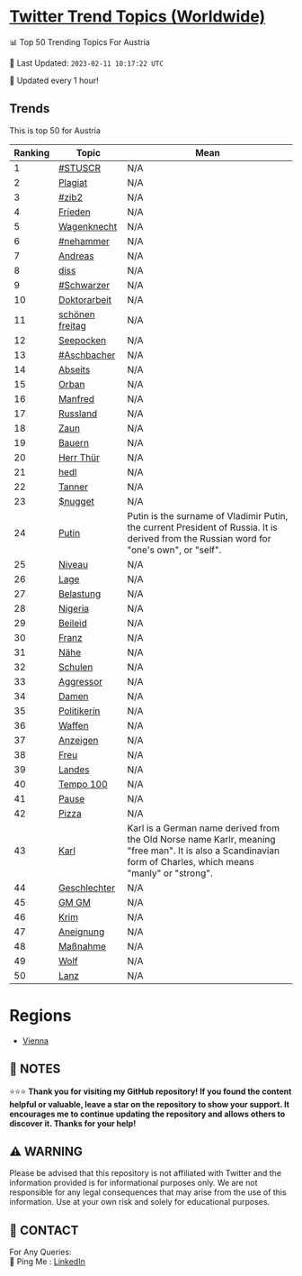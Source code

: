 [Twitter Trend Topics (Worldwide)](https://github.com/ErcinDedeoglu/Twitter-Trend-Topics)
==========


📊 Top 50 Trending Topics For Austria

📆 Last Updated: `2023-02-11 10:17:22 UTC`

🔧 Updated every 1 hour!


## Trends

This is top 50 for Austria

| Ranking | Topic | Mean |
| ------- | ------------ | ------------ |
| 1 | [#STUSCR](http://twitter.com/search?q=%23STUSCR) | N/A |
| 2 | [Plagiat](http://twitter.com/search?q=Plagiat) | N/A |
| 3 | [#zib2](http://twitter.com/search?q=%23zib2) | N/A |
| 4 | [Frieden](http://twitter.com/search?q=Frieden) | N/A |
| 5 | [Wagenknecht](http://twitter.com/search?q=Wagenknecht) | N/A |
| 6 | [#nehammer](http://twitter.com/search?q=%23nehammer) | N/A |
| 7 | [Andreas](http://twitter.com/search?q=Andreas) | N/A |
| 8 | [diss](http://twitter.com/search?q=diss) | N/A |
| 9 | [#Schwarzer](http://twitter.com/search?q=%23Schwarzer) | N/A |
| 10 | [Doktorarbeit](http://twitter.com/search?q=Doktorarbeit) | N/A |
| 11 | [schönen freitag](http://twitter.com/search?q=sch%c3%b6nen+freitag) | N/A |
| 12 | [Seepocken](http://twitter.com/search?q=Seepocken) | N/A |
| 13 | [#Aschbacher](http://twitter.com/search?q=%23Aschbacher) | N/A |
| 14 | [Abseits](http://twitter.com/search?q=Abseits) | N/A |
| 15 | [Orban](http://twitter.com/search?q=Orban) | N/A |
| 16 | [Manfred](http://twitter.com/search?q=Manfred) | N/A |
| 17 | [Russland](http://twitter.com/search?q=Russland) | N/A |
| 18 | [Zaun](http://twitter.com/search?q=Zaun) | N/A |
| 19 | [Bauern](http://twitter.com/search?q=Bauern) | N/A |
| 20 | [Herr Thür](http://twitter.com/search?q=Herr+Th%c3%bcr) | N/A |
| 21 | [hedl](http://twitter.com/search?q=hedl) | N/A |
| 22 | [Tanner](http://twitter.com/search?q=Tanner) | N/A |
| 23 | [$nugget](http://twitter.com/search?q=%24nugget) | N/A |
| 24 | [Putin](http://twitter.com/search?q=Putin) | Putin is the surname of Vladimir Putin, the current President of Russia. It is derived from the Russian word for "one's own", or "self". |
| 25 | [Niveau](http://twitter.com/search?q=Niveau) | N/A |
| 26 | [Lage](http://twitter.com/search?q=Lage) | N/A |
| 27 | [Belastung](http://twitter.com/search?q=Belastung) | N/A |
| 28 | [Nigeria](http://twitter.com/search?q=Nigeria) | N/A |
| 29 | [Beileid](http://twitter.com/search?q=Beileid) | N/A |
| 30 | [Franz](http://twitter.com/search?q=Franz) | N/A |
| 31 | [Nähe](http://twitter.com/search?q=N%c3%a4he) | N/A |
| 32 | [Schulen](http://twitter.com/search?q=Schulen) | N/A |
| 33 | [Aggressor](http://twitter.com/search?q=Aggressor) | N/A |
| 34 | [Damen](http://twitter.com/search?q=Damen) | N/A |
| 35 | [Politikerin](http://twitter.com/search?q=Politikerin) | N/A |
| 36 | [Waffen](http://twitter.com/search?q=Waffen) | N/A |
| 37 | [Anzeigen](http://twitter.com/search?q=Anzeigen) | N/A |
| 38 | [Freu](http://twitter.com/search?q=Freu) | N/A |
| 39 | [Landes](http://twitter.com/search?q=Landes) | N/A |
| 40 | [Tempo 100](http://twitter.com/search?q=Tempo+100) | N/A |
| 41 | [Pause](http://twitter.com/search?q=Pause) | N/A |
| 42 | [Pizza](http://twitter.com/search?q=Pizza) | N/A |
| 43 | [Karl](http://twitter.com/search?q=Karl) | Karl is a German name derived from the Old Norse name Karlr, meaning "free man". It is also a Scandinavian form of Charles, which means "manly" or "strong". |
| 44 | [Geschlechter](http://twitter.com/search?q=Geschlechter) | N/A |
| 45 | [GM GM](http://twitter.com/search?q=GM+GM) | N/A |
| 46 | [Krim](http://twitter.com/search?q=Krim) | N/A |
| 47 | [Aneignung](http://twitter.com/search?q=Aneignung) | N/A |
| 48 | [Maßnahme](http://twitter.com/search?q=Ma%c3%9fnahme) | N/A |
| 49 | [Wolf](http://twitter.com/search?q=Wolf) | N/A |
| 50 | [Lanz](http://twitter.com/search?q=Lanz) | N/A |



# Regions

* [Vienna](</Austria/Vienna.md>)



## 📝 NOTES

⭐⭐⭐ **Thank you for visiting my GitHub repository! If you found the content helpful or valuable, leave a star on the repository to show your support. It encourages me to continue updating the repository and allows others to discover it. Thanks for your help!**


## ⚠️ WARNING

Please be advised that this repository is not affiliated with Twitter and the information provided is for informational purposes only. We are not responsible for any legal consequences that may arise from the use of this information. Use at your own risk and solely for educational purposes.


## 📨 CONTACT

 For Any Queries:  
            🏓 Ping Me : [LinkedIn](https://www.linkedin.com/in/ercindedeoglu/)
